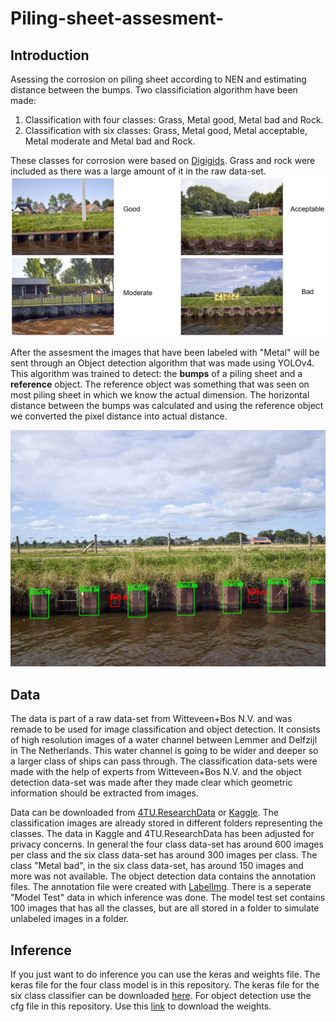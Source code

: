 # Piling-sheet-assesment-
## Introduction
Asessing the corrosion on piling sheet according to NEN and estimating distance between the bumps. Two classificiation algorithm have been made:
1. Classification with four classes: Grass, Metal good, Metal bad and Rock.
2. Classification with six classes: Grass, Metal good, Metal acceptable, Metal moderate and Metal bad and Rock.

These classes for corrosion were based on [Digigids](https://digigids.hetwaterschapshuis.nl/index.php?album=Bijzondere-constructies-%282019%29/damwand%20of%20beschoeiing/conditie). Grass and rock were included as there was a large amount of it in the raw data-set.
![Classes](Digiclasses.png)

After the assesment the images that have been labeled with "Metal" will be sent through an Object detection algorithm that was made using YOLOv4. This algorithm was trained to detect: the **bumps** of a piling sheet and a **reference** object. The reference object was something that was seen on most piling sheet in which we know the actual dimension. The horizontal distance between the bumps was calculated and using the reference object we converted the pixel distance into actual distance.

![Test](Yolo_result.png)

## Data
The data is part of a raw data-set from Witteveen+Bos N.V. and was remade to be used for image classification and object detection. It consists of high resolution images of a water channel between Lemmer and Delfzijl in The Netherlands. This water channel is going to be wider and deeper so a larger class of ships can pass through. The classification data-sets were made with the help of experts from Witteveen+Bos N.V. and the object detection data-set was made after they made clear which geometric information should be extracted from images.

Data can be downloaded from [4TU.ResearchData](https://doi.org/10.4121/21387930.v1) or [Kaggle](https://www.kaggle.com/datasets/richiemaskam/piling-sheet-data-2022). The classification images are already stored in different folders representing the classes. The data in Kaggle and 4TU.ResearchData has been adjusted for privacy concerns. In general the four class data-set has around 600 images per class and the six class data-set has around 300 images per class. The class "Metal bad", in the six class data-set, has around 150 images and more was not available. The object detection data contains the annotation files. The annotation file were created with [LabelImg](https://github.com/heartexlabs/labelImg). There is a seperate "Model Test" data in which inference was done. The model test set contains 100 images that has all the classes, but are all stored in a folder to simulate unlabeled images in a folder.

## Inference
If you just want to do inference you can use the keras and weights file. The keras file for the four class model is in this repository. The keras file for the six class classifier can be downloaded [here](https://drive.google.com/file/d/13Up7yLDlxNOzzBImQ9OVIjMZoIFR7lWv/view?usp=sharing). For object detection use the cfg file in this repository. Use this [link](https://drive.google.com/file/d/1--RfLsdJXUGPl9EcDlTDAd57qcZDjXKt/view?usp=sharing) to download the weights.
